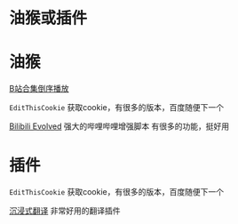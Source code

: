 # 油猴或插件

# 油猴
[B站合集倒序播放](https://greasyfork.org/zh-CN/scripts/504323-b%E7%AB%99%E5%90%88%E9%9B%86%E5%80%92%E5%BA%8F%E6%92%AD%E6%94%BE) 

`EditThisCookie` 获取cookie，有很多的版本，百度随便下一个

[Bilibili Evolved](https://github.com/liriliri/eruda?tab=readme-ov-file) 强大的哔哩哔哩增强脚本 有很多的功能，挺好用

# 插件

`EditThisCookie` 获取cookie，有很多的版本，百度随便下一个

[沉浸式翻译](https://immersivetranslate.com/) 非常好用的翻译插件